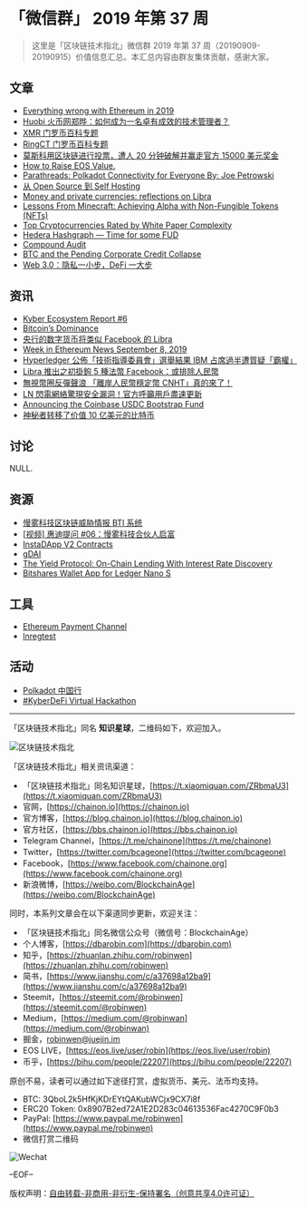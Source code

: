 # 「微信群」 2019 年第 37 周

> 这里是「区块链技术指北」微信群 2019 年第 37 周（20190909-20190915）价值信息汇总。本汇总内容由群友集体贡献，感谢大家。

## 文章

* [Everything wrong with Ethereum in 2019](https://bbs.chainon.io/d/4329)
* [Huobi ⽕币⽹郑晔：如何成为一名卓有成效的技术管理者？](https://bbs.chainon.io/d/4331)
* [XMR 门罗币百科专题](https://bbs.chainon.io/d/4339)
* [RingCT 门罗币百科专题](https://bbs.chainon.io/d/4340)
* [莫斯科用区块链进行投票，遭人 20 分钟破解并赢走官方 15000 美元奖金](https://bbs.chainon.io/d/4345)
* [How to Raise EOS Value.](https://bbs.chainon.io/d/4348)
* [Parathreads: Polkadot Connectivity for Everyone By: Joe Petrowski](https://bbs.chainon.io/d/4349)
* [从 Open Source 到 Self Hosting](https://bbs.chainon.io/d/4351)
* [Money and private currencies: reflections on Libra](https://bbs.chainon.io/d/4354)
* [Lessons From Minecraft: Achieving Alpha with Non-Fungible Tokens (NFTs)](https://bbs.chainon.io/d/4355)
* [Top Cryptocurrencies Rated by White Paper Complexity](https://bbs.chainon.io/d/4358)
* [Hedera Hashgraph — Time for some FUD](https://bbs.chainon.io/d/4359)
* [Compound Audit](https://bbs.chainon.io/d/4360)
* [BTC and the Pending Corporate Credit Collapse](https://bbs.chainon.io/d/4361)
* [Web 3.0：隐私一小步，DeFi 一大步](https://bbs.chainon.io/d/4363)

## 资讯

* [Kyber Ecosystem Report #6](https://bbs.chainon.io/d/4328)
* [Bitcoin’s Dominance](https://bbs.chainon.io/d/4330)
* [央行的数字货币将类似 Facebook 的 Libra](https://bbs.chainon.io/d/4332)
* [Week in Ethereum News September 8, 2019](https://bbs.chainon.io/d/4341)
* [Hyperledger 公佈「技術指導委員會」選舉結果   IBM 占席過半遭質疑「霸權」](https://bbs.chainon.io/d/4342)
* [Libra 推出之初掛鉤 5 種法幣 Facebook：或排除人民幣](https://bbs.chainon.io/d/4343)
* [無視幣圈反彈聲浪 「離岸人民幣穩定幣 CNHT」真的來了！](https://bbs.chainon.io/d/4344)
* [LN 閃電網絡驚現安全漏洞！官方呼籲用戶盡速更新](https://bbs.chainon.io/d/4350)
* [Announcing the Coinbase USDC Bootstrap Fund](https://bbs.chainon.io/d/4352)
* [神秘者转移了价值 10 亿美元的比特币](https://bbs.chainon.io/d/4353)

## 讨论

NULL.

## 资源

* [慢雾科技区块链威胁情报 BTI 系统](https://bbs.chainon.io/d/4333)
* [ [视频] 惠迪提问 #06：慢雾科技合伙人启富 ](https://bbs.chainon.io/d/4335)
* [InstaDApp V2 Contracts](https://bbs.chainon.io/d/4347)
* [gDAI](https://bbs.chainon.io/d/4356)
* [The Yield Protocol: On-Chain Lending With Interest Rate Discovery](https://bbs.chainon.io/d/4357)
* [Bitshares Wallet App for Ledger Nano S](https://bbs.chainon.io/d/4362)

## 工具

* [Ethereum Payment Channel](https://bbs.chainon.io/d/4336)
* [lnregtest](https://bbs.chainon.io/d/4346)

## 活动

* [Polkadot 中国行](https://bbs.chainon.io/d/4334)
* [#KyberDeFi Virtual Hackathon](https://bbs.chainon.io/d/4338)

***

「区块链技术指北」同名 **知识星球**，二维码如下，欢迎加入。

![区块链技术指北](https://cdn.dbarobin.com/3YzonTR.png)

「区块链技术指北」相关资讯渠道：

* 「区块链技术指北」同名知识星球，[https://t.xiaomiquan.com/ZRbmaU3](https://t.xiaomiquan.com/ZRbmaU3)
* 官网，[https://chainon.io](https://chainon.io)
* 官方博客，[https://blog.chainon.io](https://blog.chainon.io)
* 官方社区，[https://bbs.chainon.io](https://bbs.chainon.io)
* Telegram Channel，[https://t.me/chainone](https://t.me/chainone)
* Twitter，[https://twitter.com/bcageone](https://twitter.com/bcageone)
* Facebook，[https://www.facebook.com/chainone.org](https://www.facebook.com/chainone.org)
* 新浪微博，[https://weibo.com/BlockchainAge](https://weibo.com/BlockchainAge)

同时，本系列文章会在以下渠道同步更新，欢迎关注：

* 「区块链技术指北」同名微信公众号（微信号：BlockchainAge）
* 个人博客，[https://dbarobin.com](https://dbarobin.com)
* 知乎，[https://zhuanlan.zhihu.com/robinwen](https://zhuanlan.zhihu.com/robinwen)
* 简书，[https://www.jianshu.com/c/a37698a12ba9](https://www.jianshu.com/c/a37698a12ba9)
* Steemit，[https://steemit.com/@robinwen](https://steemit.com/@robinwen)
* Medium，[https://medium.com/@robinwan](https://medium.com/@robinwan)
* 掘金，[robinwen@juejin.im](https://juejin.im/user/5673ccae60b2260ee435f89a/posts)
* EOS LIVE，[https://eos.live/user/robin](https://eos.live/user/robin)
* 币乎，[https://bihu.com/people/22207](https://bihu.com/people/22207)

原创不易，读者可以通过如下途径打赏，虚拟货币、美元、法币均支持。

* BTC: 3QboL2k5HfKjKDrEYtQAKubWCjx9CX7i8f
* ERC20 Token: 0x8907B2ed72A1E2D283c04613536Fac4270C9F0b3
* PayPal: [https://www.paypal.me/robinwen](https://www.paypal.me/robinwen)
* 微信打赏二维码

![Wechat](https://cdn.dbarobin.com/SzoNl5b.jpg)

–EOF–

版权声明：[自由转载-非商用-非衍生-保持署名（创意共享4.0许可证）](http://creativecommons.org/licenses/by-nc-nd/4.0/deed.zh)